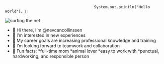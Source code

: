                                             System.out.println("Hello World"); 👋
![surfing the net](https://user-images.githubusercontent.com/111001793/185792527-8d1d54e3-7f34-4f08-9da6-e150f5c8d1bf.png)




- 👋 Hi there, I’m @nevcancollinssen
- 👀 I’m interested in new experiences
- 💪 My career goals are increasing professional knowledge and training 
- 💞️ I’m looking forward to teamwork and collaboration
- 🧩 Fun facts: *full-time mom *animal lover *easy to work with 
                *punctual, hardworking, and responsible person

<!---
nevcancollinssen/nevcancollinssen is a ✨ special ✨ repository because its `README.md` (this file) appears on your GitHub profile.
You can click the Preview link to take a look at your changes.
--->
